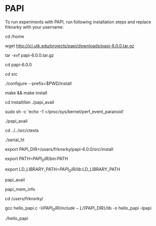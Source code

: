 # PAPI
To run experiments with PAPI, run following installation steps and replace frknsrky with your username:

cd /home

wget http://icl.utk.edu/projects/papi/downloads/papi-6.0.0.tar.gz

tar -xvf papi-6.0.0.tar.gz

cd papi-6.0.0

cd src

./configure --prefix=$PWD/install

make && make install

cd install/bin
./papi_avail

sudo sh -c 'echo -1 >/proc/sys/kernel/perf_event_paranoid'

./papi_avail

cd ../../src/ctests

./serial_hl

export PAPI_DIR=/users/frknsrky/papi-6.0.0/src/install

export PATH=${PAPI_DIR}/bin:$PATH

export LD_LIBRARY_PATH=${PAPI_DIR}/lib:$LD_LIBRARY_PATH

papi_avail

papi_mem_info

cd /users/frknsrky/

gcc hello_papi.c -I/${PAPI_DIR}/include -L/${PAPI_DIR}/lib -o hello_papi -lpapi

./hello_papi
